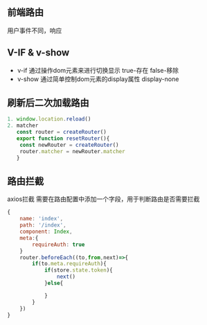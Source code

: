 ## 前端路由
用户事件不同，响应

## V-IF & v-show

- v-if 通过操作dom元素来进行切换显示 true-存在 false-移除
- v-show 通过简单控制dom元素的display属性 display-none


## 刷新后二次加载路由
```javascript
1. window.location.reload()
2. matcher
   const router = createRouter()
   export function resetRouter(){
    const newRouter = createRouter()
    router.matcher = newRouter.matcher
   }
```

## 路由拦截
axios拦截
需要在路由配置中添加一个字段，用于判断路由是否需要拦截
```javascript
{
    name: 'index',
    path: '/index',
    component: Index,
    meta:{
        requireAuth: true
    }
    router.beforeEach((to,from,next)=>{
        if(to.meta.requireAuth){
            if(store.state.token){
                next()
            }else{

            }
        }
    })
}
```